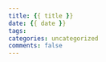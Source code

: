 ```yaml
---
title: {{ title }}
date: {{ date }}
tags:
categories: uncategorized
comments: false
---
```




<!--more-->